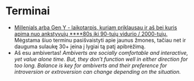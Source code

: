 # Terminai

* [Millenials arba  Gen Y - laikotarpis, kuriam priklausau ir aš bei kuris apima nuo ankstyvųjų ****80s iki 90-tųjų vidurio / 2000-tųjų.](https://www.wikiwand.com/en/Millennials) Mėgstama šiuo terminu pasišvaistyti apie jaunus žmones, tačiau net ir dauguma sulaukę 30+ įeina į lygiai tą patį apibrėžimą.
* Aš esu ambivertas! _Ambiverts are socially comfortable and interactive, yet value alone time. But, they don’t function well in either direction for too long. Balance is key for ambiverts and their preference for introversion or extroversion can change depending on the situation._

